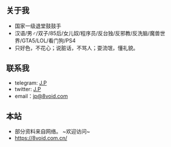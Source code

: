 ## 关于我

- 国家一级退堂鼓鼓手
- 汉语/男♂/双子/85后/女儿奴/程序员/反台独/反邪教/反洗脑/魔兽世界/GTA5/LOL/看门狗/PS4
- 只好色，不花心；说脏话，不骂人；耍流氓，懂礼貌。 

## 联系我

* telegram: [J.P](https://t.me/jp0id)
* twitter: [J.P](https://twitter.com/jp0id)
* email：<jp@8void.com>

## 本站

* 部分资料来自网络。 ~欢迎访问~
* <https://8void.com.cn/>
